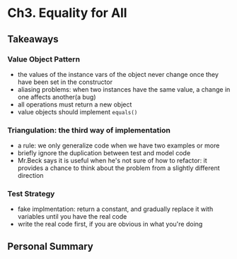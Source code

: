 # Ch3. Equality for All

## Takeaways

### Value Object Pattern
- the values of the instance vars of the object never change once they have been set in the constructor
- aliasing problems: when two instances have the same value, a change in one affects another(a bug)
- all operations must return a new object
- value objects should implement `equals()`

### Triangulation: the third way of implementation
- a rule: we only generalize code when we have two examples or more
- briefly ignore the duplication between test and model code
- Mr.Beck says it is useful when he's not sure of how to refactor:
    it provides a chance to think about the problem from a slightly different direction

### Test Strategy
- fake implmentation: return a constant, and gradually replace it with variables until you have the real code
- write the real code first, if you are obvious in what you're doing

## Personal Summary
